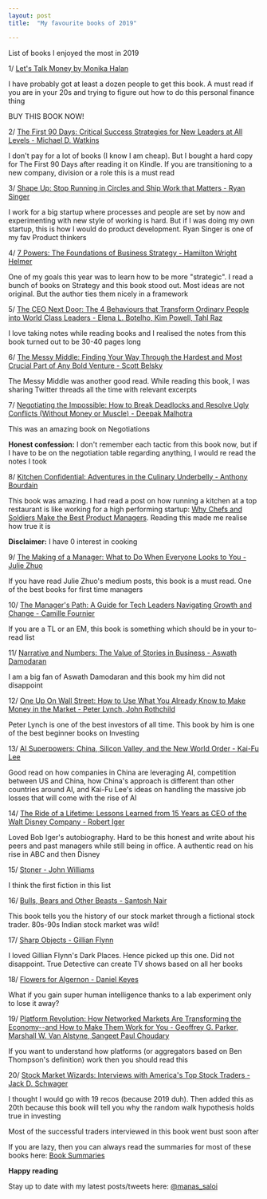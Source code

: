 ```yaml
---
layout: post
title:  "My favourite books of 2019"

---
```


List of books I enjoyed the most in 2019

1/ [Let's Talk Money by Monika Halan](https://goodreads.com/book/show/40499078-let-s-talk-money)

I have probably got at least a dozen people to get this book. A must read if you are in your 20s and trying to figure out how to do this personal finance thing

BUY THIS BOOK NOW!

2/ [The First 90 Days: Critical Success Strategies for New Leaders at All Levels - Michael D. Watkins](https://goodreads.com/book/show/15824358-the-first-90-days)

I don't pay for a lot of books (I know I am cheap). But I bought a hard copy for The First 90 Days after reading it on Kindle. If you are transitioning to a new company, division or a role this is a must read

3/ [Shape Up: Stop Running in Circles and Ship Work that Matters - Ryan Singer](https://goodreads.com/book/show/46823986-shape-up)

I work for a big startup where processes and people are set by now and experimenting with new style of working is hard. But if I was doing my own startup, this is how I would do product development. Ryan Singer is one of my fav Product thinkers

4/ [7 Powers: The Foundations of Business Strategy - Hamilton Wright Helmer](https://goodreads.com/book/show/32816087-7-powers)

One of my goals this year was to learn how to be more "strategic". I read a bunch of books on Strategy and this book stood out. Most ideas are not original. But the author ties them nicely in a framework

5/ [The CEO Next Door: The 4 Behaviours that Transform Ordinary People into World Class Leaders - Elena L. Botelho, Kim Powell, Tahl Raz ](https://www.goodreads.com/en/book/show/38900091)

I love taking notes while reading books and I realised the notes from this book turned out to be 30-40 pages long

6/ [The Messy Middle: Finding Your Way Through the Hardest and Most Crucial Part of Any Bold Venture - Scott Belsky](https://goodreads.com/book/show/40179007-the-messy-middle)

The Messy Middle was another good read. While reading this book, I was sharing Twitter threads all the time with relevant excerpts

7/ [Negotiating the Impossible: How to Break Deadlocks and Resolve Ugly Conflicts (Without Money or Muscle) - Deepak Malhotra](https://goodreads.com/book/show/27037559-negotiating-the-impossible)

This was an amazing book on Negotiations

**Honest confession:** I don't remember each tactic from this book now, but if I have to be on the negotiation table regarding anything, I would re read the notes I took

8/ [Kitchen Confidential: Adventures in the Culinary Underbelly - Anthony Bourdain](https://goodreads.com/book/show/33313.Kitchen_Confidential)

This book was amazing. I had read a post on how running a kitchen at a top restaurant is like working for a high performing startup: [Why Chefs and Soldiers Make the Best Product Managers](https://firstround.com/review/why-soldiers-and-chefs-make-the-best-product-managers/). Reading this made me realise how true it is

**Disclaimer:** I have 0 interest in cooking

9/ [The Making of a Manager: What to Do When Everyone Looks to You - Julie Zhuo](https://goodreads.com/book/show/38821039-the-making-of-a-manager)

If you have read Julie Zhuo's medium posts, this book is a must read. One of the best books for first time managers

10/ [The Manager's Path: A Guide for Tech Leaders Navigating Growth and Change - Camille Fournier](https://www.goodreads.com/book/show/33369254-the-manager-s-path)

If you are a TL or an EM, this book is something which should be in your to-read list

11/ [Narrative and Numbers: The Value of Stories in Business - Aswath Damodaran](https://goodreads.com/book/show/30151811-narrative-and-numbers)

I am a big fan of Aswath Damodaran and this book my him did not disappoint

12/ [One Up On Wall Street: How to Use What You Already Know to Make Money in the Market - Peter Lynch, John Rothchild](https://goodreads.com/book/show/762462.One_Up_On_Wall_Street)

Peter Lynch is one of the best investors of all time. This book by him is one of the best beginner books on Investing

13/ [AI Superpowers: China, Silicon Valley, and the New World Order - Kai-Fu Lee](https://goodreads.com/book/show/38242135-ai-superpowers)

Good read on how companies in China are leveraging AI, competition between US and China, how China's approach is different than other countries around AI, and Kai-Fu Lee's ideas on handling the massive job losses that will come with the rise of AI

14/ [The Ride of a Lifetime: Lessons Learned from 15 Years as CEO of the Walt Disney Company - Robert Iger](https://goodreads.com/book/show/44525305-the-ride-of-a-lifetime)

Loved Bob Iger's autobiography. Hard to be this honest and write about his peers and past managers while still being in office. A authentic read on his rise in ABC and then Disney

15/ [Stoner - John Williams](https://goodreads.com/book/show/166997.Stoner)

I think the first fiction in this list

16/ [Bulls, Bears and Other Beasts - Santosh Nair](https://goodreads.com/book/show/32716919-bulls-bears-and-other-beasts)

This book tells you the history of our stock market through a fictional stock trader. 80s-90s Indian stock market was wild!

17/ [Sharp Objects - Gillian Flynn](https://goodreads.com/book/show/18045891-sharp-objects)

I loved Gillian Flynn's Dark Places. Hence picked up this one. Did not disappoint. True Detective can create TV shows based on all her books

18/ [Flowers for Algernon - Daniel Keyes](https://goodreads.com/book/show/36576608-flowers-for-algernon)

What if you gain super human intelligence thanks to a lab experiment only to lose it away?

19/ [Platform Revolution: How Networked Markets Are Transforming the Economy--and How to Make Them Work for You - Geoffrey G. Parker, Marshall W. Van Alstyne, Sangeet Paul Choudary](https://goodreads.com/book/show/25622861-platform-revolution)

If you want to understand how platforms (or aggregators based on Ben Thompson's definition) work then you should read this

20/ [Stock Market Wizards: Interviews with America's Top Stock Traders - Jack D. Schwager](https://goodreads.com/book/show/164131.Stock_Market_Wizards)

I thought I would go with 19 recos (because 2019 duh). Then added this as 20th because this book will tell you why the random walk hypothesis holds true in investing

Most of the successful traders interviewed in this book went bust soon after

If you are lazy, then you can always read the summaries for most of these books here: [Book Summaries](https://manassaloi.com/booksummaries/)

**Happy reading**

Stay up to date with my latest posts/tweets here: [@manas_saloi](http://twitter.com/manas_saloi)
